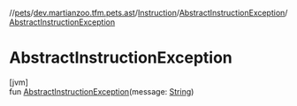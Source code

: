 //[pets](../../../../index.md)/[dev.martianzoo.tfm.pets.ast](../../index.md)/[Instruction](../index.md)/[AbstractInstructionException](index.md)/[AbstractInstructionException](-abstract-instruction-exception.md)

# AbstractInstructionException

[jvm]\
fun [AbstractInstructionException](-abstract-instruction-exception.md)(message: [String](https://kotlinlang.org/api/latest/jvm/stdlib/kotlin/-string/index.html))
